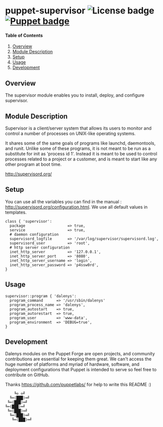 # puppet-supervisor ![License badge][license-img] [![Puppet badge][puppet-img]][puppet-url]

#### Table of Contents

1. [Overview](#overview)
2. [Module Description](#module-description)
3. [Setup](#setup)
4. [Usage](#usage)
5. [Development](#development)

## Overview

The supervisor module enables you to install, deploy, and configure supervisor.

## Module Description

Supervisor  is a  client/server  system that  allows its  users  to monitor  and
control a number of processes on UNIX-like operating systems.

It shares  some of  the same  goals of programs  like launchd,  daemontools, and
runit. Unlike some of these programs, it is  not meant to be run as a substitute
for init as 'process id 1'. Instead it  is meant to be used to control processes
related to a project or a customer, and is meant to start like any other program
at boot time.

http://supervisord.org/

## Setup

You   can   use   all  the   variables   you   can   find   in  the   manual   :
http://supervisord.org/configuration.html.   We  use   all  default   values  in
templates.

```puppet
class { 'supervisor':
  package                   => true,
  service                   => true,
  # daemon configuration
  supervisord_logfile       => '/var/log/supervisor/supervisord.log',
  supervisord_user          => 'root',
  # http server configuration
  inet_http_server          => '127.0.0.1',
  inet_http_server_port     => '8080',
  inet_http_server_username => 'login',
  inet_http_server_password => 'p4ssw0rd',
}
```

## Usage

```puppet
supervisor::program { 'dalenys':
  program_command      => '/usr/sbin/dalenys'
  program_process_name => 'dalenys',
  program_autostart    => true,
  program_autorestart  => true,
  program_user         => 'www-data',
  program_environment  => 'DEBUG=true',
}
```

## Development

Dalenys  modules  on   the  Puppet  Forge  are  open   projects,  and  community
contributions are  essential for keeping them  great.  We can't access  the huge
number  of   platforms  and  myriad   of  hardware,  software,   and  deployment
configurations that  Puppet is intended to  serve so feel free  to contribute on
GitHub.

Thanks https://github.com/puppetlabs/ for help to write this README :)

```
    ╚⊙ ⊙╝
  ╚═(███)═╝
 ╚═(███)═╝
╚═(███)═╝
 ╚═(███)═╝
  ╚═(███)═╝
   ╚═(███)═╝
```

[license-img]: https://img.shields.io/badge/license-ISC-blue.svg
[puppet-img]: https://img.shields.io/puppetforge/dt/dalenys/supervisor.svg
[puppet-url]: https://forge.puppetlabs.com/dalenys/supervisor
